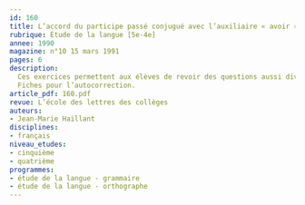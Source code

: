 ```yaml
---
id: 160
title: L’accord du participe passé conjugué avec l’auxiliaire « avoir » 
rubrique: Étude de la langue [5e-4e]
annee: 1990
magazine: n°10 15 mars 1991
pages: 6
description: 
  Ces exercices permettent aux élèves de revoir des questions aussi diverses que l’accord du participe passé, les propositions subordonnées relatives et temporelles, la pronominalisation, l’emploi des temps composés de l’indicatif, etc.
  Fiches pour l’autocorrection.
article_pdf: 160.pdf
revue: L’école des lettres des collèges
auteurs:
- Jean-Marie Haillant
disciplines:
- français
niveau_etudes:
- cinquième
- quatrième
programmes:
- étude de la langue - grammaire
- étude de la langue - orthographe
---
```

